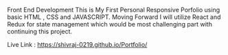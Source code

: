 Front End Development
This is My First Personal Responsive Porfolio using basic HTML , CSS and JAVASCRIPT. Moving Forward I will utilize React and Redux for state management which would be most challenging part with continuing this project.


Live Link :
https://shivraj-0219.github.io/Portfolio/
